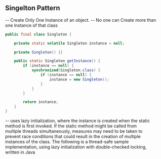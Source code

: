 ## Singelton Pattern

-- Create Only One Instance of an object.
-- No one can Create more than one Instance of that class

```Java
public final class Singleton {

    private static volatile Singleton instance = null;

    private Singleton() {}

    public static Singleton getInstance() {
        if (instance == null) {
            synchronized(Singleton.class) {
                if (instance == null) {
                    instance = new Singleton();
                }
            }
        }

        return instance;
    }
}
```

-- uses lazy initialization, where the instance is created when the static method is first invoked. If the static method might be called from multiple threads simultaneously, measures may need to be taken to prevent race conditions that could result in the creation of multiple instances of the class. The following is a thread-safe sample implementation, using lazy initialization with double-checked locking, written in Java
